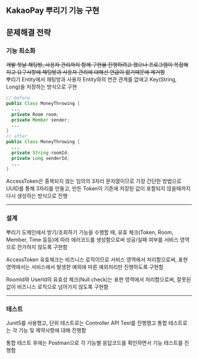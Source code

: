 ## KakaoPay 뿌리기 기능 구현

## 문제해결 전략
### 기능 최소화
~~개발 첫날 채팅방, 사용자 관리까지 함께 구현을 진행하려고 했으나 프로그램이 복잡해지고 요구사항에 채팅방과 사용자 관리에 대해선 언급이 없기때문에 제거함~~  
뿌리기 Entity에서 채팅방과 사용자 Entity와의 연관 관계를 없애고 Key(String, Long)을 저장하는 방식으로 구현

```java
// before
public Class MoneyThrowing {
  ...
  private Room room;
  private Member sender;
  ...
}
// after
public Class MoneyThrowing {
  ...
  private String roomId;
  private Long senderId;
  ...
}
```

AccessToken은 중복되지 않는 임의의 3자리 문자열이므로 가장 간단한 방법으로 UUID를 통해 3자리를 만들고, 만든 Token이 기존에 저장된 값이 포함되지 않을때까지 다시 생성하는 방식으로 진행

<hr/>

### 설계
뿌리기 도메인에서 받기/조회하기 기능을 수행할 때, 유효 체크(Token, Room, Member, Time 등등)에 따라 에러코드를 생성함으로써 성공/실패 여부를 서비스 영역으로 전가하지 않도록 구현함

AccessToken 유효체크는 비즈니스 로직이므로 서비스 영역에서 처리함으로써, 표현 영역에서는 서비스에서 발생한 예외에 따른 예외처리만 진행하도록 구현함

RoomId와 UserId의 유효성 체크(Null check)는 표현 영역에서 처리함으로써, 잘못된 값이 비즈니스 로직으로 넘어가지 않도록 구현함


<hr/>

### 테스트
Junit5를 사용했고, 단위 테스트로는 Controller API Test를 진행했고 통합 테스트로는 각 기능 및 제약사항에 대해 진행함

통합 테스트 후에는 Postman으로 각 기능별 응답코드를 확인하면서 기능 테스트를 진행함


